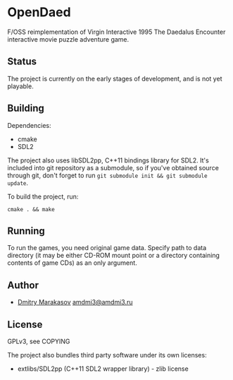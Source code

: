# OpenDaed

F/OSS reimplementation of Virgin Interactive 1995 The Daedalus
Encounter interactive movie puzzle adventure game.

## Status

The project is currently on the early stages of development, and
is not yet playable.

## Building

Dependencies:

* cmake
* SDL2

The project also uses libSDL2pp, C++11 bindings library for SDL2.
It's included into git repository as a submodule, so if you've
obtained source through git, don't forget to run ```git submodule
init && git submodule update```.

To build the project, run:

```
cmake . && make
```

## Running

To run the games, you need original game data. Specify path to data
directory (it may be either CD-ROM mount point or a directory
containing contents of game CDs) as an only argument.

## Author

* [Dmitry Marakasov](https://github.com/AMDmi3) <amdmi3@amdmi3.ru>

## License

GPLv3, see COPYING

The project also bundles third party software under its own licenses:

* extlibs/SDL2pp (C++11 SDL2 wrapper library) - zlib license
